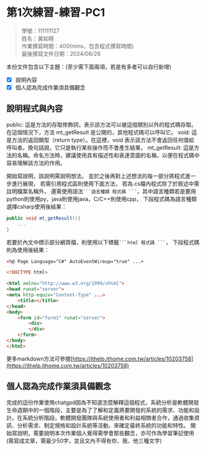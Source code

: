 # 第1次練習-練習-PC1
>
>學號：111111127
><br />
>姓名：黃如暄
><br />
>作業撰寫時間：400(mins，包含程式撰寫時間)
><br />
>最後撰寫文件日期：2024/06/28
>

本份文件包含以下主題：(至少需下面兩項，若是有多者可以自行新增)
- [x] 說明內容
- [x] 個人認為完成作業須具備觀念

## 說明程式與內容
public: 這是方法的存取修飾詞，表示該方法可以被這個類別以外的程式碼存取。在這個情況下，方法 mt_getResult 是公開的，其他程式碼可以呼叫它。
void: 這是方法的返回類型（return type）。在這裡，void 表示該方法不會返回任何值給呼叫者。換句話說，它只是執行某些操作而不會產生結果。
mt_getResult: 這是方法的名稱。命名方法時，建議使用具有描述性和表達意圖的名稱，以便在程式碼中容易理解該方法的作用。

開始寫說明，該說明需說明想法，
並於之後再對上述想法的每一部分將程式進一步進行展現，
若需引用程式區則使用下面方法，
若為.cs檔內程式除了於敘述中需註明檔案名稱外，
還需使用語法` ```語言種類 程式碼 ``` `，其中語言種類若是要用python則使用py，java則使用java，C/C++則使用cpp，
下段程式碼為語言種類選擇csharp使用後結果：

```csharp
public void mt_getResult(){
    ...
}
```

若要於內文中標示部分網頁檔，則使用以下標籤` ```html 程式碼 ``` `，
下段程式碼則為使用後結果：

```html
<%@ Page Language="C#" AutoEventWireup="true" ...>

<!DOCTYPE html>

<html xmlns="http://www.w3.org/1999/xhtml">
<head runat="server">
<meta http-equiv="Content-Type" ...>
    <title></title>
</head>
<body>
    <form id="form1" runat="server">
        <div>
        </div>
    </form>
</body>
</html>
```
更多markdown方法可參閱[https://ithelp.ithome.com.tw/articles/10203758](https://ithelp.ithome.com.tw/articles/10203758)

## 個人認為完成作業須具備觀念
完成的這份作業使用chatgpd因為不知道怎麼解釋這個程式，系統分析是軟體開發生命週期中的一個階段，主要是為了了解和定義將要開發的系統的需求、功能和設計。在系統分析階段，軟體開發團隊與系統使用者和利益相關者合作，通過收集資訊、分析需求、制定規格和設計系統等活動，來確定最終系統的功能和特性。
開始寫說明，需要說明本次作業個人覺得需學會那些觀念，亦可作為學習筆記使用 (需寫成文章，需最少50字，並且文內不得有你、我、他三種文字)